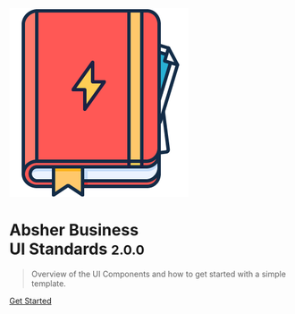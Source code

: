 ![logo](images/icon-design-guide.png ':size=120x126:disabled')

# Absher Business <br/>UI Standards <small>2.0.0</small>

> Overview of the UI Components and how to get started with a simple template. 

<!-- - Simple and lightweight
- No statically built html files
- Multiple themes -->

<!-- [GitHub](https://github.com/docsifyjs/docsify/) -->
[Get Started](/README)